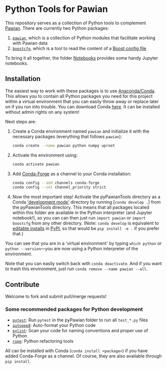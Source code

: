 # Python Tools for Pawian

This repository serves as a collection of Python tools to complement [Pawian](https://panda-wiki.gsi.de/foswiki/bin/view/PWA/PawianPwaSoftware). There are currently two Python packages:

1. [`pawian`](./pawian), which is a collection of Python modules that facilitate working with Pawian data
2. [`boostcfg`](./boostcfg), which is a tool to read the content of a [Boost config file](https://www.boost.org/doc/libs/1_72_0/doc/html/boost/program_options/parse_co_1_3_32_9_8_1_1_11.html)

To bring it all together, the folder [Notebooks](./Notebooks) provides some handy Jupyter notebooks.


## Installation

The easiest way to work with these packages is to use [Anaconda/Conda](https://www.anaconda.com/). This allows you to contain all Python packages you need for this project within a virtual environment that you can easily throw away or replace later on if you run into trouble. You can download Conda [here](https://www.anaconda.com/distribution/#download-section). It can be installed without admin rights on any system!

Next steps are:
1. Create a Conda environment named `pawian` and initialize it with the necessary packages (everything that follows `pawian`):
   ```bash
   conda create --name pawian python numpy uproot
   ```

2. Activate the environment using:
   ```bash
   conda activate pawian
   ```

3. Add [Conda-Forge](https://conda-forge.org/) as a channel to your Conda installation:
   ```bash
   conda config --add channels conda-forge
   conda config --set channel_priority strict
   ```

4. Now the most important step! Activate the pyPawianTools directory as a Conda ['development mode'](https://docs.conda.io/projects/conda-build/en/latest/resources/commands/conda-develop.html) directory by running [`conda develop .`] from the pyPawianTools directory. This means that all packages located within this folder are available in the Python interpreter (and Jupyter notebook!), so you can can then just run `import pawian` or `import boostcfg` from any other directory.
  (Note: `conda develop` is equivalent to [editable installs](https://pip.pypa.io/en/stable/reference/pip_install/#editable-installs) in [PyPI](https://pypi.org/), so that would be  `pip install -e .` if you prefer that.)

You can see that you are in a 'virtual environment' by typing `which python` or `python --version`—you are now using a Python interpreter of the environment.

Note that you can easily switch back with `conda deactivate`. And if you want to trash this environment, just run `conda remove --name pawian --all`.


## Contribute

Welcome to fork and submit pull/merge requests!

### Some recommended packages for Python development

- [`pytest`](https://docs.pytest.org/en/latest/): Run `pytest` in the pyPawian folder to run all `test_*.py` files
- [`autopep8`](https://pypi.org/project/autopep8/0.8/): Auto-format your Python code
- [`pylint`](https://www.pylint.org/): Scan your code for naming conventions and proper use of Python
- [`rope`](https://github.com/python-rope/rope): Python refactoring tools

All can be installed with Conda (`conda install <package>`) if you have added Conda-Forge as a channel. Of course, they are also available through `pip install`.